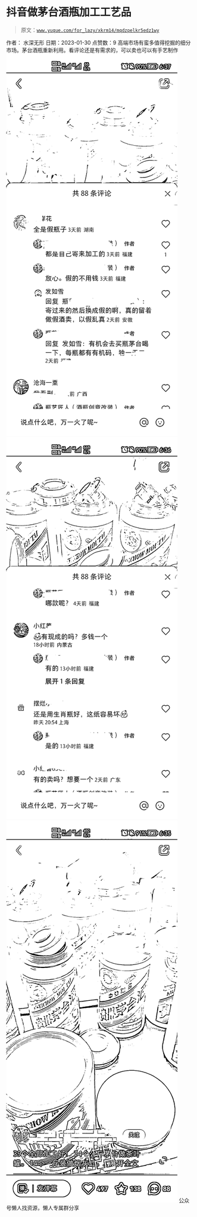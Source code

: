 # 抖音做茅台酒瓶加工工艺品

> 原文：[`www.yuque.com/for_lazy/xkrm14/mqdzpelkr5edz1wy`](https://www.yuque.com/for_lazy/xkrm14/mqdzpelkr5edz1wy)

<ne-p id="u54d68e03" data-lake-id="u54d68e03"><ne-text id="u8258369f">作者： 水深无形</ne-text></ne-p> <ne-p id="ub073023a" data-lake-id="ub073023a"><ne-text id="u9e80582f">日期：2023-01-30</ne-text></ne-p> <ne-p id="u5968398b" data-lake-id="u5968398b"><ne-text id="uf49daa06">点赞数：</ne-text><ne-text id="u8eb4fd48" ne-bold="true">9</ne-text></ne-p> <ne-hole id="uf0854358" data-lake-id="uf0854358"><ne-card data-card-name="hr" data-card-type="block" id="qaST0" data-event-boundary="card"><ne-p id="u9fd293a6" data-lake-id="u9fd293a6"><ne-text id="u7701b682">高端市场有蛮多值得挖掘的细分市场。茅台酒瓶重新利用。看评论还是有需求的，可以卖也可以有手艺制作</ne-text></ne-p> <ne-p id="u53480408" data-lake-id="u53480408"><ne-card data-card-name="image" data-card-type="inline" id="d3XPk" data-event-boundary="card">![](img/7097e21b1bd84637a484577e0053804d.png)</ne-card></ne-p> <ne-p id="u434943dd" data-lake-id="u434943dd"><ne-card data-card-name="image" data-card-type="inline" id="owH93" data-event-boundary="card">![](img/3a9c082a1ab2ed431ac4e863966b16e3.png)</ne-card></ne-p> <ne-p id="u877908f8" data-lake-id="u877908f8"><ne-card data-card-name="image" data-card-type="inline" id="hLAKy" data-event-boundary="card">![](img/cf4b8746271411587a97d555a35a489a.png)</ne-card></ne-p> <ne-hole id="u549b2818" data-lake-id="u549b2818"><ne-card data-card-name="hr" data-card-type="block" id="b99eE" data-event-boundary="card"><ne-p id="uad6eb362" data-lake-id="uad6eb362"><ne-text id="u3c9c3e1c">公众号懒人找资源，懒人专属群分享</ne-text></ne-p></ne-card></ne-hole></ne-card></ne-hole>